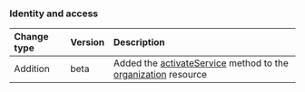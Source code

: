 ### Identity and access

| **Change type** | **Version** | **Description** |
|:---|:---|:---|
|Addition|beta|Added the [activateService](https://docs.microsoft.com/en-us/graph/api/organization-activateService?view=graph-rest-beta) method to the [organization](https://docs.microsoft.com/en-us/graph/api/resources/organization?view=graph-rest-beta) resource|
